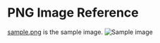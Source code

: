 # PNG Image Reference
<a href="#samplepng">sample.png</a>
is the sample image.
![Sample image](sample.png)<div id="samplepng"></div>

